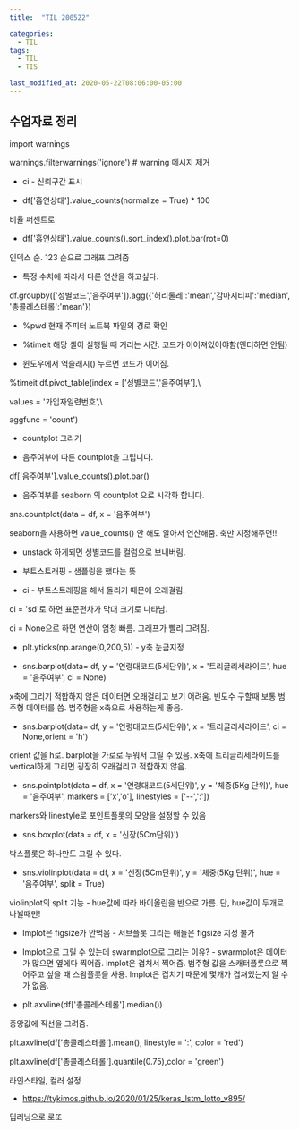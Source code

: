 ```yaml
---
title:  "TIL 200522"

categories:
  - TIL
tags:
  - TIL
  - TIS

last_modified_at: 2020-05-22T08:06:00-05:00
---
```

## 수업자료 정리

import warnings

warnings.filterwarnings('ignore') # warning 메시지 제거


* ci - 신뢰구간 표시


* df['흡연상태'].value_counts(normalize = True) * 100

비율 퍼센트로


* df['흡연상태'].value_counts().sort_index().plot.bar(rot=0)

인덱스 순. 123 순으로 그래프 그려줌

* 특정 수치에 따라서 다른 연산을 하고싶다.

df.groupby(['성별코드','음주여부']).agg({'허리둘레':'mean','감마지티피':'median', '총콜레스테롤':'mean'})

* %pwd 현재 주피터 노트북 파일의 경로 확인

* %timeit 해당 셀이 실행될 때 거리는 시간. 코드가 이어져있어야함(엔터하면 안됨)

* 윈도우에서 역슬래시(\) 누르면 코드가 이어짐.

%timeit df.pivot_table(index = ['성별코드','음주여부'],\

values = '가입자일련번호',\

aggfunc = 'count')

* countplot 그리기

* 음주여부에 따른 countplot을 그립니다.

df['음주여부'].value_counts().plot.bar()

* 음주여부를 seaborn 의 countplot 으로 시각화 합니다.

sns.countplot(data = df, x = '음주여부')

seaborn을 사용하면 value_counts() 안 해도 알아서 연산해줌. 축만 지정해주면!!

* unstack 하게되면 성별코드를 컬럼으로 보내버림.

* 부트스트래핑 - 샘플링을 했다는 뜻

* ci - 부트스트래핑을 해서 돌리기 때문에 오래걸림.

ci = 'sd'로 하면 표준편차가 막대 크기로 나타남.

ci = None으로 하면 연산이 엄청 빠름. 그래프가 빨리 그려짐.

* plt.yticks(np.arange(0,200,5)) - y축 눈금지정

* sns.barplot(data= df, y = '연령대코드(5세단위)', x = '트리글리세라이드', hue = '음주여부', ci = None)

x축에 그리기 적합하지 않은 데이터면 오래걸리고 보기 어려움. 빈도수 구할때 보통 범주형 데이터를 씀. 범주형을 x축으로 사용하는게 좋음.

* sns.barplot(data= df, y = '연령대코드(5세단위)', x = '트리글리세라이드', ci = None,orient = 'h')

orient 값을 h로. barplot을 가로로 누워서 그릴 수 있음. x축에 트리글리세라이드를 vertical하게 그리면 굉장히 오래걸리고 적합하지 않음.

* sns.pointplot(data = df, x = '연령대코드(5세단위)', y = '체중(5Kg 단위)',
             hue = '음주여부', markers = ['x','o'], linestyles = ['--',':'])

markers와 linestyle로 포인트플롯의 모양을 설정할 수 있음

* sns.boxplot(data = df, x = '신장(5Cm단위)')

박스플롯은 하나만도 그릴 수 있다.

* sns.violinplot(data = df, x = '신장(5Cm단위)', y = '체중(5Kg 단위)', hue = '음주여부', split = True)

violinplot의 split 기능 - hue값에 따라 바이올린을 반으로 가름. 단, hue값이 두개로 나뉠때만!

* lmplot은 figsize가 안먹음 - 서브플롯 그리는 애들은 figsize 지정 불가

* lmplot으로 그릴 수 있는데 swarmplot으로 그리는 이유? - swarmplot은 데이터가 많으면 옆에다 찍어줌. lmplot은 겹쳐서 찍어줌. 범주형 값을 스캐터플롯으로 찍어주고 싶을 때 스왐플롯을 사용. lmplot은 겹치기 때문에 몇개가 겹쳐있는지 알 수가 없음.

* plt.axvline(df['총콜레스테롤'].median())

중앙값에 직선을 그려줌.

plt.axvline(df['총콜레스테롤'].mean(), linestyle = ':', color = 'red')

plt.axvline(df['총콜레스테롤'].quantile(0.75),color = 'green')

라인스타일, 컬러 설정

* https://tykimos.github.io/2020/01/25/keras_lstm_lotto_v895/

딥러닝으로 로또
